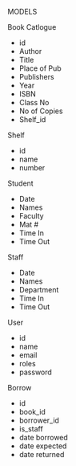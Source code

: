 MODELS

Book Catlogue
  - id
  - Author
  - Title
  - Place of Pub 
  - Publishers 
  - Year
  - ISBN
  - Class No
  - No of Copies
  - Shelf_id

Shelf 

  - id
  - name
  - number

 Student
 
  - Date
  - Names
  - Faculty
  - Mat #
  - Time In 
  - Time Out 
  
  
  Staff
  
   -  Date 
   -  Names
   -  Department
   -  Time In 
   -  Time Out
   
   User
   
   -  id
   -  name
   -  email
   -  roles
   -  password


   Borrow   
   - id
   - book_id
   - borrower_id
   - is_staff
   - date borrowed 
   - date expected 
   - date returned
   
   
   
